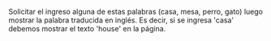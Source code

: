 Solicitar el ingreso alguna de estas palabras (casa, mesa, perro, gato) luego mostrar la palabra traducida en inglés. Es decir, si se ingresa 'casa' debemos mostrar el texto 'house' en la página.
